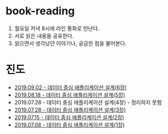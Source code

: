 # book-reading

1. 월요일 저녁 8시에 라인 통화로 만난다.
2. 서로 읽은 내용을 공유한다.
3. 읽으면서 생각났던 이야기나, 궁금한 점을 물어본다.

# 진도
- [2019.09.02 - 데이터 중심 애플리케이션 설계(6장)](https://astrod.github.io/data/2019/09/14/%EB%8D%B0%EC%9D%B4%ED%84%B0-%EC%A4%91%EC%8B%AC-%EC%95%A0%ED%94%8C%EB%A6%AC%EC%BC%80%EC%9D%B4%EC%85%98-%EC%84%A4%EA%B3%84-6%EC%9E%A5/)
- [2019.08.18 - 데이터 중심 애플리케이션 설계(5장)](https://astrod.github.io/data/2019/08/11/%EB%8D%B0%EC%9D%B4%ED%84%B0-%EC%A4%91%EC%8B%AC-%EC%95%A0%ED%94%8C%EB%A6%AC%EC%BC%80%EC%9D%B4%EC%85%98-5%EC%9E%A5-%EB%B3%B5%EC%A0%9C/)
- 2019.07.28 - 데이터 중심 애플리케이션 설계(4장) - 정리하지 못함
- [2019.07.28 - 데이터 중심 애플리케이션 설계(3장)](https://astrod.github.io/data/2019/08/04/%EB%8D%B0%EC%9D%B4%ED%84%B0-%EC%A4%91%EC%8B%AC-%EC%95%A0%ED%94%8C%EB%A6%AC%EC%BC%80%EC%9D%B4%EC%85%98-%EC%84%A4%EA%B3%84-3%EC%9E%A5-%EC%A0%80%EC%9E%A5%EC%86%8C%EC%99%80-%EA%B2%80%EC%83%89/)
- [2019.07.15 - 데이터 중심 애플리케이션 설계(2장)](https://astrod.github.io/data/2019/07/27/%EB%8D%B0%EC%9D%B4%ED%84%B0-%EC%A4%91%EC%8B%AC-%EC%95%A0%ED%94%8C%EB%A6%AC%EC%BC%80%EC%9D%B4%EC%85%98-%EC%84%A4%EA%B3%84-2%EC%9E%A5-%EB%8D%B0%EC%9D%B4%ED%84%B0-%EB%AA%A8%EB%8D%B8%EA%B3%BC-%EC%A7%88%EC%9D%98-%EC%96%B8%EC%96%B4/)
- [2019.07.08 - 데이터 중심 애플리케이션 설계(1장)](https://astrod.github.io/data/2019/07/07/%EB%8D%B0%EC%9D%B4%ED%84%B0-%EC%A4%91%EC%8B%AC-%EC%95%A0%ED%94%8C%EB%A6%AC%EC%BC%80%EC%9D%B4%EC%85%98-%EC%84%A4%EA%B3%84-1%EC%9E%A5/)
